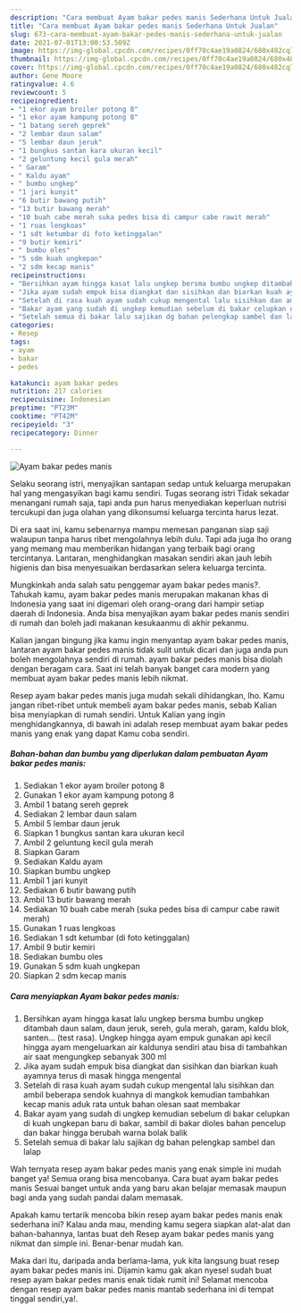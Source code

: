 ```yaml
---
description: "Cara membuat Ayam bakar pedes manis Sederhana Untuk Jualan"
title: "Cara membuat Ayam bakar pedes manis Sederhana Untuk Jualan"
slug: 673-cara-membuat-ayam-bakar-pedes-manis-sederhana-untuk-jualan
date: 2021-07-01T13:00:53.509Z
image: https://img-global.cpcdn.com/recipes/0ff70c4ae19a0824/680x482cq70/ayam-bakar-pedes-manis-foto-resep-utama.jpg
thumbnail: https://img-global.cpcdn.com/recipes/0ff70c4ae19a0824/680x482cq70/ayam-bakar-pedes-manis-foto-resep-utama.jpg
cover: https://img-global.cpcdn.com/recipes/0ff70c4ae19a0824/680x482cq70/ayam-bakar-pedes-manis-foto-resep-utama.jpg
author: Gene Moore
ratingvalue: 4.6
reviewcount: 5
recipeingredient:
- "1 ekor ayam broiler potong 8"
- "1 ekor ayam kampung potong 8"
- "1 batang sereh geprek"
- "2 lembar daun salam"
- "5 lembar daun jeruk"
- "1 bungkus santan kara ukuran kecil"
- "2 geluntung kecil gula merah"
- " Garam"
- " Kaldu ayam"
- " bumbu ungkep"
- "1 jari kunyit"
- "6 butir bawang putih"
- "13 butir bawang merah"
- "10 buah cabe merah suka pedes bisa di campur cabe rawit merah"
- "1 ruas lengkoas"
- "1 sdt ketumbar di foto ketinggalan"
- "9 butir kemiri"
- " bumbu oles"
- "5 sdm kuah ungkepan"
- "2 sdm kecap manis"
recipeinstructions:
- "Bersihkan ayam hingga kasat lalu ungkep bersma bumbu ungkep ditambah daun salam, daun jeruk, sereh, gula merah, garam, kaldu blok, santen... (test rasa). Ungkep hingga ayam empuk gunakan api kecil hingga ayam mengeluarkan air kaldunya sendiri atau bisa di tambahkan air saat mengungkep sebanyak 300 ml"
- "Jika ayam sudah empuk bisa diangkat dan sisihkan dan biarkan kuah ayamnya terus di masak hingga mengental"
- "Setelah di rasa kuah ayam sudah cukup mengental lalu sisihkan dan ambil beberapa sendok kuahnya di mangkok kemudian tambahkan kecap manis aduk rata untuk bahan olesan saat membakar"
- "Bakar ayam yang sudah di ungkep kemudian sebelum di bakar celupkan di kuah ungkepan baru di bakar, sambil di bakar dioles bahan pencelup dan bakar hingga berubah warna bolak balik"
- "Setelah semua di bakar lalu sajikan dg bahan pelengkap sambel dan lalap"
categories:
- Resep
tags:
- ayam
- bakar
- pedes

katakunci: ayam bakar pedes 
nutrition: 217 calories
recipecuisine: Indonesian
preptime: "PT23M"
cooktime: "PT42M"
recipeyield: "3"
recipecategory: Dinner

---
```



![Ayam bakar pedes manis](https://img-global.cpcdn.com/recipes/0ff70c4ae19a0824/680x482cq70/ayam-bakar-pedes-manis-foto-resep-utama.jpg)

Selaku seorang istri, menyajikan santapan sedap untuk keluarga merupakan hal yang mengasyikan bagi kamu sendiri. Tugas seorang istri Tidak sekadar menangani rumah saja, tapi anda pun harus menyediakan keperluan nutrisi tercukupi dan juga olahan yang dikonsumsi keluarga tercinta harus lezat.

Di era  saat ini, kamu sebenarnya mampu memesan panganan siap saji walaupun tanpa harus ribet mengolahnya lebih dulu. Tapi ada juga lho orang yang memang mau memberikan hidangan yang terbaik bagi orang tercintanya. Lantaran, menghidangkan masakan sendiri akan jauh lebih higienis dan bisa menyesuaikan berdasarkan selera keluarga tercinta. 



Mungkinkah anda salah satu penggemar ayam bakar pedes manis?. Tahukah kamu, ayam bakar pedes manis merupakan makanan khas di Indonesia yang saat ini digemari oleh orang-orang dari hampir setiap daerah di Indonesia. Anda bisa menyajikan ayam bakar pedes manis sendiri di rumah dan boleh jadi makanan kesukaanmu di akhir pekanmu.

Kalian jangan bingung jika kamu ingin menyantap ayam bakar pedes manis, lantaran ayam bakar pedes manis tidak sulit untuk dicari dan juga anda pun boleh mengolahnya sendiri di rumah. ayam bakar pedes manis bisa diolah dengan beragam cara. Saat ini telah banyak banget cara modern yang membuat ayam bakar pedes manis lebih nikmat.

Resep ayam bakar pedes manis juga mudah sekali dihidangkan, lho. Kamu jangan ribet-ribet untuk membeli ayam bakar pedes manis, sebab Kalian bisa menyiapkan di rumah sendiri. Untuk Kalian yang ingin menghidangkannya, di bawah ini adalah resep membuat ayam bakar pedes manis yang enak yang dapat Kamu coba sendiri.

<!--inarticleads1-->

##### Bahan-bahan dan bumbu yang diperlukan dalam pembuatan Ayam bakar pedes manis:

1. Sediakan 1 ekor ayam broiler potong 8
1. Gunakan 1 ekor ayam kampung potong 8
1. Ambil 1 batang sereh geprek
1. Sediakan 2 lembar daun salam
1. Ambil 5 lembar daun jeruk
1. Siapkan 1 bungkus santan kara ukuran kecil
1. Ambil 2 geluntung kecil gula merah
1. Siapkan  Garam
1. Sediakan  Kaldu ayam
1. Siapkan  bumbu ungkep
1. Ambil 1 jari kunyit
1. Sediakan 6 butir bawang putih
1. Ambil 13 butir bawang merah
1. Sediakan 10 buah cabe merah (suka pedes bisa di campur cabe rawit merah)
1. Gunakan 1 ruas lengkoas
1. Sediakan 1 sdt ketumbar (di foto ketinggalan)
1. Ambil 9 butir kemiri
1. Sediakan  bumbu oles
1. Gunakan 5 sdm kuah ungkepan
1. Siapkan 2 sdm kecap manis




<!--inarticleads2-->

##### Cara menyiapkan Ayam bakar pedes manis:

1. Bersihkan ayam hingga kasat lalu ungkep bersma bumbu ungkep ditambah daun salam, daun jeruk, sereh, gula merah, garam, kaldu blok, santen... (test rasa). Ungkep hingga ayam empuk gunakan api kecil hingga ayam mengeluarkan air kaldunya sendiri atau bisa di tambahkan air saat mengungkep sebanyak 300 ml
1. Jika ayam sudah empuk bisa diangkat dan sisihkan dan biarkan kuah ayamnya terus di masak hingga mengental
1. Setelah di rasa kuah ayam sudah cukup mengental lalu sisihkan dan ambil beberapa sendok kuahnya di mangkok kemudian tambahkan kecap manis aduk rata untuk bahan olesan saat membakar
1. Bakar ayam yang sudah di ungkep kemudian sebelum di bakar celupkan di kuah ungkepan baru di bakar, sambil di bakar dioles bahan pencelup dan bakar hingga berubah warna bolak balik
1. Setelah semua di bakar lalu sajikan dg bahan pelengkap sambel dan lalap




Wah ternyata resep ayam bakar pedes manis yang enak simple ini mudah banget ya! Semua orang bisa mencobanya. Cara buat ayam bakar pedes manis Sesuai banget untuk anda yang baru akan belajar memasak maupun bagi anda yang sudah pandai dalam memasak.

Apakah kamu tertarik mencoba bikin resep ayam bakar pedes manis enak sederhana ini? Kalau anda mau, mending kamu segera siapkan alat-alat dan bahan-bahannya, lantas buat deh Resep ayam bakar pedes manis yang nikmat dan simple ini. Benar-benar mudah kan. 

Maka dari itu, daripada anda berlama-lama, yuk kita langsung buat resep ayam bakar pedes manis ini. Dijamin kamu gak akan nyesel sudah buat resep ayam bakar pedes manis enak tidak rumit ini! Selamat mencoba dengan resep ayam bakar pedes manis mantab sederhana ini di tempat tinggal sendiri,ya!.

